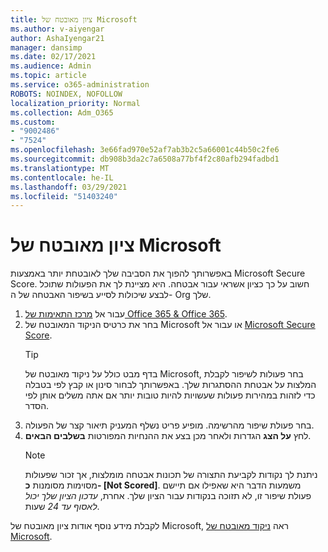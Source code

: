 ```yaml
---
title: ציון מאובטח של Microsoft
ms.author: v-aiyengar
author: AshaIyengar21
manager: dansimp
ms.date: 02/17/2021
ms.audience: Admin
ms.topic: article
ms.service: o365-administration
ROBOTS: NOINDEX, NOFOLLOW
localization_priority: Normal
ms.collection: Adm_O365
ms.custom:
- "9002486"
- "7524"
ms.openlocfilehash: 3e66fad970e52af7ab3b2c5a66001c44b50c2fe6
ms.sourcegitcommit: db908b3da2c7a6508a77bf4f2c80afb294fadbd1
ms.translationtype: MT
ms.contentlocale: he-IL
ms.lasthandoff: 03/29/2021
ms.locfileid: "51403240"
---
```

# <a name="microsoft-secure-score"></a>ציון מאובטח של Microsoft

באפשרותך להפוך את הסביבה שלך לאובטחת יותר באמצעות Microsoft Secure Score. חשוב על כך כציון אשראי עבור אבטחה. היא מציינת לך את הפעולות שתוכל לבצע שיכולות לסייע בשיפור האבטחה של ה- Org שלך.

1. עבור אל [מרכז התאימות של Office 365 & Office 365](https://go.microsoft.com/fwlink/p/?linkid=2077143).
1. בחר את כרטיס הניקוד המאובטח של Microsoft או עבור אל [Microsoft Secure Score](https://go.microsoft.com/fwlink/?linkid=2099589).
    > [!TIP]
    >  בדף מבט כולל על ניקוד מאובטח של Microsoft, בחר פעולות לשיפור לקבלת המלצות על אבטחת ההסתגרות שלך. באפשרותך לבחור סינון או קבץ לפי בטבלה כדי לזהות במהירות פעולות שעשויות להיות טובות יותר אם אתה משלים אותן לפי הסדר.
1. בחר פעולת שיפור מהרשימה. מופיע פריט נשלף המעניק תיאור קצר של הפעולה.
1. לחץ **על הצג** הגדרות ולאחר מכן בצע את ההנחיות המפורטות **בשלבים הבאים**.
    > [!NOTE]
    > ניתנת לך נקודות לקביעת התצורה של תכונות אבטחה מומלצות, אך זכור שפעולות מסוימות מסומנות **כ- [Not Scored]**. משמעות הדבר היא שאפילו אם תיישם פעולת שיפור זו, לא תזוכה בנקודות עבור הציון שלך. אחרת, *עדכון הציון שלך יכול לאסוף עד 24* שעות.

לקבלת מידע נוסף אודות ציון מאובטח של Microsoft, ראה [ניקוד מאובטח של Microsoft](https://go.microsoft.com/fwlink/?linkid=2103077).